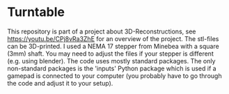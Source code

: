 # Turntable
This repository is part of a project about 3D-Reconstructions, see https://youtu.be/CPj8vRa3ZhE for an overview of the project. The stl-files can be 3D-printed. I used a NEMA 17 stepper from Minebea with a square (3mm) shaft. You may need to adjust the files if your stepper is different (e.g. using blender). The code uses mostly standard packages. The only non-standard packages is the 'inputs' Python package which is used if a gamepad is connected to your computer (you probably have to go through the code and adjust it to your setup).
